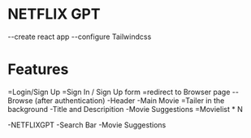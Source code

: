 # NETFLIX GPT

--create react app
--configure Tailwindcss

# Features

=Login/Sign Up
   =Sign In / Sign Up form
   =redirect to Browser page
--Browse (after authentication)
 -Header
 -Main Movie
   =Tailer in the background
   -Title and Descripition
   -Movie Suggestions
     =Movielist * N

-NETFLIXGPT
  -Search Bar
  -Movie Suggestions